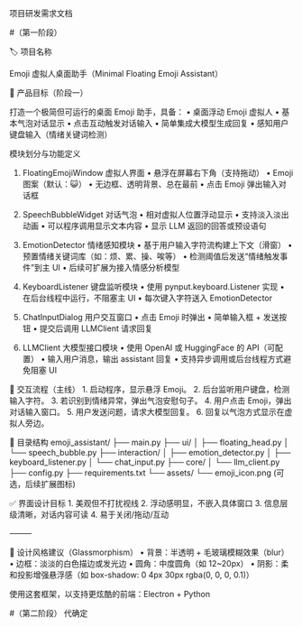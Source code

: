 项目研发需求文档

#（第一阶段）

🏷 项目名称

Emoji 虚拟人桌面助手（Minimal Floating Emoji Assistant）

🎯 产品目标（阶段一）

打造一个极简但可运行的桌面 Emoji 助手，具备：
	•	桌面浮动 Emoji 虚拟人
	•	基本气泡对话显示
	•	点击互动触发对话输入
	•	简单集成大模型生成回复
	•	感知用户键盘输入（情绪关键词检测）

模块划分与功能定义

1. FloatingEmojiWindow 虚拟人界面
	•	悬浮在屏幕右下角（支持拖动）
	•	Emoji 图案（默认：😺）
	•	无边框、透明背景、总在最前
	•	点击 Emoji 弹出输入对话框

2. SpeechBubbleWidget 对话气泡
	•	相对虚拟人位置浮动显示
	•	支持淡入淡出动画
	•	可以程序调用显示文本内容
	•	显示 LLM 返回的回答或预设语句

3. EmotionDetector 情绪感知模块
	•	基于用户输入字符流构建上下文（滑窗）
	•	预置情绪关键词库（如：烦、累、操、唉等）
	•	检测阈值后发送“情绪触发事件”到主 UI
	•	后续可扩展为接入情感分析模型

4. KeyboardListener 键盘监听模块
	•	使用 pynput.keyboard.Listener 实现
	•	在后台线程中运行，不阻塞主 UI
	•	每次键入字符送入 EmotionDetector

5. ChatInputDialog 用户交互窗口
	•	点击 Emoji 时弹出
	•	简单输入框 + 发送按钮
	•	提交后调用 LLMClient 请求回复

6. LLMClient 大模型接口模块
	•	使用 OpenAI 或 HuggingFace 的 API（可配置）
	•	输入用户消息，输出 assistant 回复
	•	支持异步调用或后台线程方式避免阻塞 UI


🔄 交互流程（主线）
	1.	启动程序，显示悬浮 Emoji。
	2.	后台监听用户键盘，检测输入字符。
	3.	若识别到情绪异常，弹出气泡安慰句子。
	4.	用户点击 Emoji，弹出对话输入窗口。
	5.	用户发送问题，请求大模型回复。
	6.	回复以气泡方式显示在虚拟人旁边。

📁 目录结构
emoji_assistant/
├── main.py
├── ui/
│   ├── floating_head.py
│   └── speech_bubble.py
├── interaction/
│   ├── emotion_detector.py
│   ├── keyboard_listener.py
│   └── chat_input.py
├── core/
│   └── llm_client.py
├── config.py
├── requirements.txt
└── assets/
    └── emoji_icon.png (可选，后续扩展图标)

✅ 界面设计目标
	1.	美观但不打扰视线
	2.	浮动感明显，不嵌入具体窗口
	3.	信息层级清晰，对话内容可读
	4.	易于关闭/拖动/互动

⸻

🎨 设计风格建议（Glassmorphism）
	•	背景：半透明 + 毛玻璃模糊效果（blur）
	•	边框：淡淡的白色描边或发光边
	•	圆角：中度圆角（如 12~20px）
	•	阴影：柔和投影增强悬浮感（如 box-shadow: 0 4px 30px rgba(0, 0, 0, 0.1)）

使用这套框架，以支持更炫酷的前端：Electron + Python

#（第二阶段）
代确定